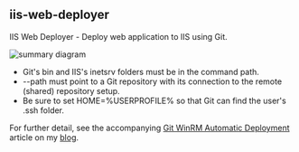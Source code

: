 iis-web-deployer
----------------

IIS Web Deployer - Deploy web application to IIS using Git.

![summary diagram](http://4.bp.blogspot.com/-Q0SscVmaeBI/UfgTSMp7TpI/AAAAAAAABHw/7m9b7iLqYiQ/s400/auto-deployment-system-v2.jpg)

- Git's bin and IIS's inetsrv folders must be in the command path.
- --path must point to a Git repository with its connection to the remote (shared) repository setup.
- Be sure to set HOME=%USERPROFILE% so that Git can find the user's .ssh folder.

For further detail, see the accompanying [Git WinRM Automatic Deployment](http://architect.madman.com/2013/07/git-winrm-automatic-deployment.html) article on my [blog](http://architect.madman.com).